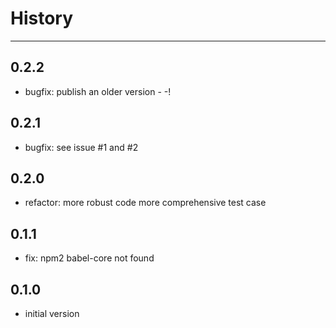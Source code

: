 # History

---

## 0.2.2

- bugfix: publish an older version - -!

## 0.2.1

- bugfix: see issue #1 and #2

## 0.2.0

- refactor: more robust code more comprehensive test case

## 0.1.1

- fix: npm2 babel-core not found

## 0.1.0

- initial version
